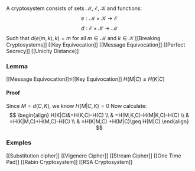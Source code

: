 A cryptosystem consists of sets $\mathcal{M}$, $\mathcal{E}$, $\mathcal{K}$ 
and functions:
$$
e:\mathcal{M}\times \mathcal{K}\to \mathcal{E}
$$
$$
d:\mathcal{E}\times \mathcal{K}\to \mathcal{M}
$$
Such that $d(e(m,k),k)=m$ for all $m\in \mathcal{M}$ and $k\in \mathcal{K}$
[[Breaking Cryptosystems]]
[[Key Equivocation]]
[[Message Equivocation]]
[[Perfect Secrecy]]
[[Unicity Distance]]
### Lemma 
[[Message Equivocation]]$\leq$[[Key Equivocation]]
$H(M|C)\leq H(K|C)$
#### Proof
Since $M=d(C,K)$, we know $H(M|C,K)=0$
Now calculate:
$$
\begin{align}
H(K|C)&=H(K,C)-H(C) \\
 & =H(M,K,C)-H(M|K,C)-H(C) \\
 & =H(K|M,C)+H(M,C)-H(C) \\
 & =H(K|M,C) +H(M|C)\geq H(M|C)
\end{align}
$$


### Exmples
[[Substitution cipher]]
[[Vigenere Cipher]]
[[Stream Cipher]]
[[One Time Pad]]
[[Rabin Cryptosystem]]
[[RSA Cryptosystem]]